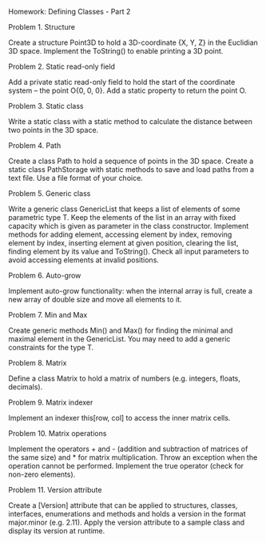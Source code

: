 Homework: Defining Classes - Part 2

Problem 1. Structure

Create a structure Point3D to hold a 3D-coordinate {X, Y, Z} in the Euclidian 3D space.
Implement the ToString() to enable printing a 3D point.

Problem 2. Static read-only field

Add a private static read-only field to hold the start of the coordinate system – the point O{0, 0, 0}.
Add a static property to return the point O.

Problem 3. Static class

Write a static class with a static method to calculate the distance between two points in the 3D space.

Problem 4. Path

Create a class Path to hold a sequence of points in the 3D space.
Create a static class PathStorage with static methods to save and load paths from a text file.
Use a file format of your choice.

Problem 5. Generic class

Write a generic class GenericList<T> that keeps a list of elements of some parametric type T.
Keep the elements of the list in an array with fixed capacity which is given as parameter in the class constructor.
Implement methods for adding element, accessing element by index, removing element by index, inserting element at given position, clearing the list, finding element by its value and ToString().
Check all input parameters to avoid accessing elements at invalid positions.

Problem 6. Auto-grow

Implement auto-grow functionality: when the internal array is full, create a new array of double size and move all elements to it.

Problem 7. Min and Max

Create generic methods Min<T>() and Max<T>() for finding the minimal and maximal element in the GenericList<T>.
You may need to add a generic constraints for the type T.

Problem 8. Matrix

Define a class Matrix<T> to hold a matrix of numbers (e.g. integers, floats, decimals).

Problem 9. Matrix indexer

Implement an indexer this[row, col] to access the inner matrix cells.

Problem 10. Matrix operations

Implement the operators + and - (addition and subtraction of matrices of the same size) and * for matrix multiplication.
Throw an exception when the operation cannot be performed.
Implement the true operator (check for non-zero elements).

Problem 11. Version attribute

Create a [Version] attribute that can be applied to structures, classes, interfaces, enumerations and methods and holds a version in the format major.minor (e.g. 2.11).
Apply the version attribute to a sample class and display its version at runtime.
